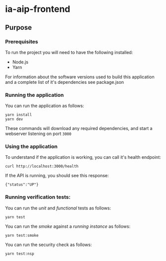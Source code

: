 # ia-aip-frontend



## Purpose



### Prerequisites

To run the project you will need to have the following installed:

* Node.js
* Yarn

For information about the software versions used to build this application and a complete list of it's dependencies see package.json

### Running the application

You can run the application as follows:

```
yarn install
yarn dev
```

These commands will download any required dependencies, and start a webserver listening on port `3000`

### Using the application

To understand if the application is working, you can call it's health endpoint:

```
curl http://localhost:3000/health
```

If the API is running, you should see this response:

```
{"status":"UP"}
```

### Running verification tests:

You can run the *unit* and *functional* tests as follows:

```
yarn test
```

You can run the *smoke* against a _running instance_ as follows:

```
yarn test:smoke
```

You can run the security check as follows:


```
yarn test:nsp
```
